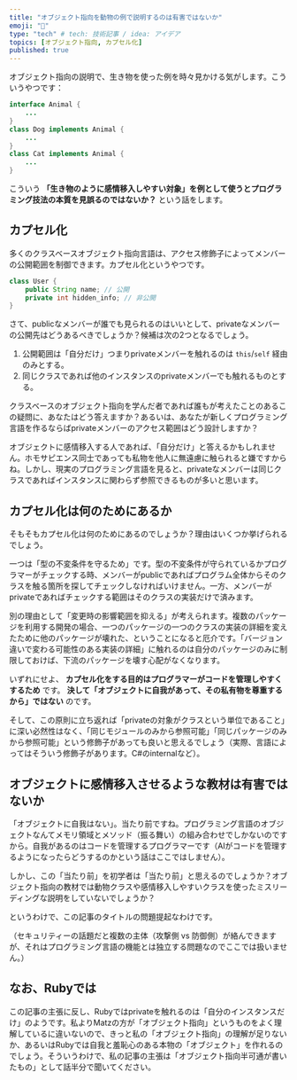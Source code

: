 ```yaml
---
title: "オブジェクト指向を動物の例で説明するのは有害ではないか"
emoji: "🎃"
type: "tech" # tech: 技術記事 / idea: アイデア
topics: [オブジェクト指向, カプセル化]
published: true
---
```


オブジェクト指向の説明で、生き物を使った例を時々見かける気がします。こういうやつです：

```java
interface Animal {
    ...
}
class Dog implements Animal {
    ...
}
class Cat implements Animal {
    ...
}
```

こういう **「生き物のように感情移入しやすい対象」を例として使うとプログラミング技法の本質を見誤るのではないか？** という話をします。

## カプセル化

多くのクラスベースオブジェクト指向言語は、アクセス修飾子によってメンバーの公開範囲を制御できます。カプセル化というやつです。

```java
class User {
    public String name; // 公開
    private int hidden_info; // 非公開
}
```

さて、publicなメンバーが誰でも見られるのはいいとして、privateなメンバーの公開先はどうあるべきでしょうか？候補は次の2つとなるでしょう。

1. 公開範囲は「自分だけ」つまりprivateメンバーを触れるのは `this`/`self` 経由のみとする。
2. 同じクラスであれば他のインスタンスのprivateメンバーでも触れるものとする。

クラスベースのオブジェクト指向を学んだ者であれば誰もが考えたことのあるこの疑問に、あなたはどう答えますか？あるいは、あなたが新しくプログラミング言語を作るならばprivateメンバーのアクセス範囲はどう設計しますか？

オブジェクトに感情移入する人であれば、「自分だけ」と答えるかもしれません。ホモサピエンス同士であっても私物を他人に無遠慮に触られると嫌ですからね。しかし、現実のプログラミング言語を見ると、privateなメンバーは同じクラスであればインスタンスに関わらず参照できるものが多いと思います。

## カプセル化は何のためにあるか

そもそもカプセル化は何のためにあるのでしょうか？理由はいくつか挙げられるでしょう。

一つは「型の不変条件を守るため」です。型の不変条件が守られているかプログラマーがチェックする時、メンバーがpublicであればプログラム全体からそのクラスを触る箇所を探してチェックしなければいけません。一方、メンバーがprivateであればチェックする範囲はそのクラスの実装だけで済みます。

別の理由として「変更時の影響範囲を抑える」が考えられます。複数のパッケージを利用する開発の場合、一つのパッケージの一つのクラスの実装の詳細を変えたために他のパッケージが壊れた、ということになると厄介です。「バージョン違いで変わる可能性のある実装の詳細」に触れるのは自分のパッケージのみに制限しておけば、下流のパッケージを壊す心配がなくなります。

いずれにせよ、 **カプセル化をする目的はプログラマーがコードを管理しやすくするため** です。 **決して「オブジェクトに自我があって、その私有物を尊重するから」ではない** のです。

そして、この原則に立ち返れば「privateの対象がクラスという単位であること」に深い必然性はなく、「同じモジュールのみから参照可能」「同じパッケージのみから参照可能」という修飾子があっても良いと思えるでしょう（実際、言語によってはそういう修飾子があります。C#のinternalなど）。

## オブジェクトに感情移入させるような教材は有害ではないか

「オブジェクトに自我はない」。当たり前ですね。プログラミング言語のオブジェクトなんてメモリ領域とメソッド（振る舞い）の組み合わせでしかないのですから。自我があるのはコードを管理するプログラマーです（AIがコードを管理するようになったらどうするのかという話はここではしません）。

しかし、この「当たり前」を初学者は「当たり前」と思えるのでしょうか？オブジェクト指向の教材では動物クラスや感情移入しやすいクラスを使ったミスリーディングな説明をしていないでしょうか？

というわけで、この記事のタイトルの問題提起なわけです。

（セキュリティーの話題だと複数の主体（攻撃側 vs 防御側）が絡んできますが、それはプログラミング言語の機能とは独立する問題なのでここでは扱いません。）

## なお、Rubyでは

この記事の主張に反し、Rubyではprivateを触れるのは「自分のインスタンスだけ」のようです。私よりMatzの方が「オブジェクト指向」というものをよく理解しているに違いないので、きっと私の「オブジェクト指向」の理解が足りないか、あるいはRubyでは自我と羞恥心のある本物の「オブジェクト」を作れるのでしょう。そういうわけで、私の記事の主張は「オブジェクト指向半可通が書いたもの」として話半分で聞いてください。
